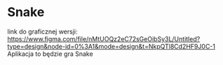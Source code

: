 # Snake
link do graficznej wersji:
<br>
https://www.figma.com/file/nMtUOQz2eC72sGeOibSy3L/Untitled?type=design&node-id=0%3A1&mode=design&t=NkpQTl8Cd2HF9J0C-1 
<br>
Aplikacja to będzie gra Snake 
